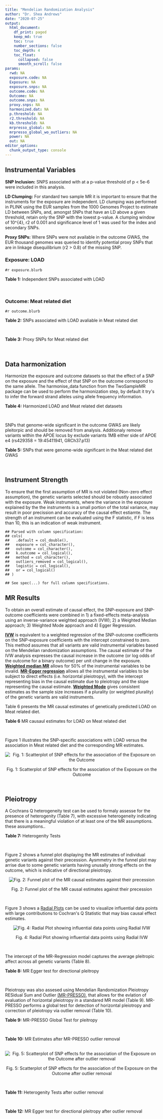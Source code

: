 ```yaml
---
title: "Mendelian Randomization Analysis"
author: "Dr. Shea Andrews"
date: "2020-07-25"
output:
  html_document:
    df_print: paged
    keep_md: true
    toc: true
    number_sections: false
    toc_depth: 4
    toc_float:
      collapsed: false
      smooth_scroll: false
params:
  rwd: NA
  exposure.code: NA
  Exposure: NA
  exposure.snps: NA
  outcome.code: NA
  Outcome: NA
  outcome.snps: NA
  proxy.snps: NA
  harmonized.dat: NA
  p.threshold: NA
  r2.threshold: NA
  kb.threshold: NA
  mrpresso_global: NA
  mrpresso_global_wo_outliers: NA
  power: NA
  out: NA
editor_options:
  chunk_output_type: console
---
```







## Instrumental Variables
**SNP Inclusion:** SNPS associated with at a p-value threshold of p < 5e-6 were included in this analysis.
<br>

**LD Clumping:** For standard two sample MR it is important to ensure that the instruments for the exposure are independent. LD clumping was performed in PLINK using the EUR samples from the 1000 Genomes Project to estimate LD between SNPs, and, amongst SNPs that have an LD above a given threshold, retain only the SNP with the lowest p-value. A clumping window of 10^{4}, r2 of 0.001 and significance level of 1 was used for the index and secondary SNPs.
<br>

**Proxy SNPs:** Where SNPs were not available in the outcome GWAS, the EUR thousand genomes was queried to identify potential proxy SNPs that are in linkage disequilibrium (r2 > 0.8) of the missing SNP.
<br>

### Exposure: LOAD
`#r exposure.blurb`
<br>

**Table 1:** Independent SNPs associated with LOAD
<div data-pagedtable="false">
  <script data-pagedtable-source type="application/json">
{"columns":[{"label":["SNP"],"name":[1],"type":["chr"],"align":["left"]},{"label":["CHROM"],"name":[2],"type":["dbl"],"align":["right"]},{"label":["POS"],"name":[3],"type":["dbl"],"align":["right"]},{"label":["REF"],"name":[4],"type":["chr"],"align":["left"]},{"label":["ALT"],"name":[5],"type":["chr"],"align":["left"]},{"label":["AF"],"name":[6],"type":["dbl"],"align":["right"]},{"label":["BETA"],"name":[7],"type":["dbl"],"align":["right"]},{"label":["SE"],"name":[8],"type":["dbl"],"align":["right"]},{"label":["Z"],"name":[9],"type":["dbl"],"align":["right"]},{"label":["P"],"name":[10],"type":["dbl"],"align":["right"]},{"label":["N"],"name":[11],"type":["dbl"],"align":["right"]},{"label":["TRAIT"],"name":[12],"type":["chr"],"align":["left"]}],"data":[{"1":"rs679515","2":"1","3":"207750568","4":"T","5":"C","6":"0.8126","7":"-0.1508","8":"0.0183","9":"-8.240440","10":"1.555000e-16","11":"63926","12":"LOAD"},{"1":"rs7584040","2":"2","3":"127863224","4":"C","5":"T","6":"0.2261","7":"0.0862","8":"0.0172","9":"5.011628","10":"5.341000e-07","11":"63926","12":"LOAD"},{"1":"rs6733839","2":"2","3":"127892810","4":"C","5":"T","6":"0.4067","7":"0.1693","8":"0.0154","9":"10.993506","10":"4.022000e-28","11":"63926","12":"LOAD"},{"1":"rs35695568","2":"2","3":"186794162","4":"G","5":"T","6":"0.0922","7":"0.1152","8":"0.0247","9":"4.663968","10":"3.200000e-06","11":"63926","12":"LOAD"},{"1":"rs10933431","2":"2","3":"233981912","4":"G","5":"C","6":"0.7774","7":"0.1001","8":"0.0194","9":"5.159794","10":"2.552000e-07","11":"63926","12":"LOAD"},{"1":"rs6805148","2":"3","3":"45101639","4":"A","5":"C","6":"0.0864","7":"-0.1293","8":"0.0257","9":"-5.031130","10":"4.774000e-07","11":"63926","12":"LOAD"},{"1":"rs28660482","2":"4","3":"66245059","4":"T","5":"A","6":"0.0243","7":"0.2220","8":"0.0475","9":"4.673684","10":"2.900000e-06","11":"63926","12":"LOAD"},{"1":"rs6822989","2":"4","3":"104176240","4":"C","5":"T","6":"0.0082","7":"0.4361","8":"0.0940","9":"4.639362","10":"3.487000e-06","11":"63926","12":"LOAD"},{"1":"rs35868327","2":"5","3":"52665230","4":"T","5":"A","6":"0.0132","7":"-0.3753","8":"0.0760","9":"-4.938158","10":"7.796000e-07","11":"63926","12":"LOAD"},{"1":"rs11168036","2":"5","3":"139707439","4":"T","5":"G","6":"0.5033","7":"-0.0754","8":"0.0143","9":"-5.272730","10":"1.432000e-07","11":"63926","12":"LOAD"},{"1":"rs34665982","2":"6","3":"32560306","4":"T","5":"C","6":"0.5213","7":"-0.0967","8":"0.0166","9":"-5.825300","10":"5.798000e-09","11":"63926","12":"LOAD"},{"1":"rs114812713","2":"6","3":"41034000","4":"G","5":"C","6":"0.0301","7":"0.2980","8":"0.0431","9":"6.914153","10":"4.467000e-12","11":"63926","12":"LOAD"},{"1":"rs1385742","2":"6","3":"47595155","4":"A","5":"T","6":"0.6344","7":"-0.0876","8":"0.0157","9":"-5.579620","10":"2.232000e-08","11":"63926","12":"LOAD"},{"1":"rs143429938","2":"7","3":"33721795","4":"C","5":"T","6":"0.0211","7":"0.3535","8":"0.0769","9":"4.596879","10":"4.253000e-06","11":"63926","12":"LOAD"},{"1":"rs9649710","2":"7","3":"50322832","4":"A","5":"G","6":"0.6331","7":"0.0676","8":"0.0148","9":"4.567570","10":"4.794000e-06","11":"63926","12":"LOAD"},{"1":"rs117240937","2":"7","3":"127426090","4":"G","5":"A","6":"0.0173","7":"-0.3122","8":"0.0672","9":"-4.645833","10":"3.350000e-06","11":"63926","12":"LOAD"},{"1":"rs11767557","2":"7","3":"143109139","4":"T","5":"C","6":"0.1968","7":"-0.1028","8":"0.0182","9":"-5.648350","10":"1.561000e-08","11":"63926","12":"LOAD"},{"1":"rs73223431","2":"8","3":"27219987","4":"C","5":"T","6":"0.3669","7":"0.0936","8":"0.0153","9":"6.117647","10":"8.342000e-10","11":"63926","12":"LOAD"},{"1":"rs867230","2":"8","3":"27468503","4":"C","5":"A","6":"0.6029","7":"0.1333","8":"0.0158","9":"8.436709","10":"3.492000e-17","11":"63926","12":"LOAD"},{"1":"rs13252043","2":"8","3":"71551628","4":"C","5":"T","6":"0.0984","7":"0.1140","8":"0.0237","9":"4.810127","10":"1.570000e-06","11":"63926","12":"LOAD"},{"1":"rs6559689","2":"9","3":"85450616","4":"C","5":"T","6":"0.0504","7":"0.1585","8":"0.0335","9":"4.731343","10":"2.169000e-06","11":"63926","12":"LOAD"},{"1":"rs12416487","2":"10","3":"11721057","4":"A","5":"T","6":"0.6519","7":"0.0850","8":"0.0154","9":"5.519480","10":"3.417000e-08","11":"63926","12":"LOAD"},{"1":"rs3740688","2":"11","3":"47380340","4":"G","5":"T","6":"0.5524","7":"0.0935","8":"0.0144","9":"6.493056","10":"9.702000e-11","11":"63926","12":"LOAD"},{"1":"rs1582763","2":"11","3":"60021948","4":"G","5":"A","6":"0.3729","7":"-0.1232","8":"0.0149","9":"-8.268456","10":"1.186000e-16","11":"63926","12":"LOAD"},{"1":"rs3851179","2":"11","3":"85868640","4":"T","5":"C","6":"0.6410","7":"0.1198","8":"0.0148","9":"8.094590","10":"5.809000e-16","11":"63926","12":"LOAD"},{"1":"rs11218343","2":"11","3":"121435587","4":"T","5":"C","6":"0.0401","7":"-0.2053","8":"0.0369","9":"-5.563690","10":"2.633000e-08","11":"63926","12":"LOAD"},{"1":"rs9787911","2":"11","3":"131769402","4":"T","5":"C","6":"0.4249","7":"0.0662","8":"0.0144","9":"4.597220","10":"4.386000e-06","11":"63926","12":"LOAD"},{"1":"rs117394726","2":"12","3":"127222883","4":"A","5":"C","6":"0.0400","7":"0.2193","8":"0.0465","9":"4.716130","10":"2.459000e-06","11":"63926","12":"LOAD"},{"1":"rs17125924","2":"14","3":"53391680","4":"A","5":"G","6":"0.0926","7":"0.1222","8":"0.0246","9":"4.967480","10":"6.621000e-07","11":"63926","12":"LOAD"},{"1":"rs12590654","2":"14","3":"92938855","4":"G","5":"A","6":"0.3353","7":"-0.0906","8":"0.0157","9":"-5.770701","10":"8.729000e-09","11":"63926","12":"LOAD"},{"1":"rs383902","2":"15","3":"59034174","4":"C","5":"T","6":"0.3274","7":"-0.0698","8":"0.0151","9":"-4.622517","10":"3.812000e-06","11":"63926","12":"LOAD"},{"1":"rs28588186","2":"16","3":"19910313","4":"C","5":"G","6":"0.1981","7":"-0.0880","8":"0.0181","9":"-4.861880","10":"1.115000e-06","11":"63926","12":"LOAD"},{"1":"rs62039712","2":"16","3":"79355857","4":"G","5":"A","6":"0.1158","7":"0.1528","8":"0.0288","9":"5.305556","10":"1.171000e-07","11":"63926","12":"LOAD"},{"1":"rs34971488","2":"16","3":"81779775","4":"G","5":"A","6":"0.2205","7":"0.0940","8":"0.0198","9":"4.747475","10":"2.067000e-06","11":"63926","12":"LOAD"},{"1":"rs2632516","2":"17","3":"56409089","4":"G","5":"C","6":"0.4402","7":"-0.0748","8":"0.0147","9":"-5.088435","10":"3.671000e-07","11":"63926","12":"LOAD"},{"1":"rs12151021","2":"19","3":"1050874","4":"A","5":"G","6":"0.6753","7":"-0.1071","8":"0.0169","9":"-6.337280","10":"2.562000e-10","11":"63926","12":"LOAD"},{"1":"rs8111708","2":"19","3":"18558876","4":"A","5":"G","6":"0.3427","7":"0.0696","8":"0.0151","9":"4.609270","10":"3.946000e-06","11":"63926","12":"LOAD"},{"1":"rs111358663","2":"19","3":"45196958","4":"T","5":"A","6":"0.0111","7":"-0.5369","8":"0.0795","9":"-6.753459","10":"1.436000e-11","11":"63926","12":"LOAD"},{"1":"rs4803765","2":"19","3":"45358448","4":"C","5":"T","6":"0.0243","7":"0.7165","8":"0.0610","9":"11.745902","10":"7.131000e-32","11":"63926","12":"LOAD"},{"1":"rs12972156","2":"19","3":"45387459","4":"C","5":"G","6":"0.2027","7":"0.9653","8":"0.0189","9":"51.074100","10":"2.225074e-308","11":"63926","12":"LOAD"},{"1":"rs117310449","2":"19","3":"45393516","4":"C","5":"T","6":"0.0130","7":"0.9879","8":"0.0691","9":"14.296671","10":"2.275000e-46","11":"63926","12":"LOAD"},{"1":"rs73033507","2":"19","3":"45431403","4":"C","5":"T","6":"0.0239","7":"-0.3620","8":"0.0657","9":"-5.509893","10":"3.646000e-08","11":"63926","12":"LOAD"},{"1":"rs114533385","2":"19","3":"45436753","4":"C","5":"T","6":"0.0210","7":"0.8281","8":"0.0661","9":"12.527988","10":"5.434000e-36","11":"63926","12":"LOAD"},{"1":"rs118004808","2":"19","3":"45439498","4":"C","5":"T","6":"0.0177","7":"-0.5523","8":"0.1015","9":"-5.441379","10":"5.274000e-08","11":"63926","12":"LOAD"},{"1":"rs139995984","2":"19","3":"45574482","4":"G","5":"C","6":"0.0155","7":"-0.5343","8":"0.0879","9":"-6.078498","10":"1.192000e-09","11":"63926","12":"LOAD"},{"1":"rs80182863","2":"19","3":"45653226","4":"C","5":"T","6":"0.0234","7":"0.2977","8":"0.0623","9":"4.778491","10":"1.750000e-06","11":"63926","12":"LOAD"},{"1":"rs6014724","2":"20","3":"54998544","4":"A","5":"G","6":"0.0920","7":"-0.1319","8":"0.0259","9":"-5.092660","10":"3.652000e-07","11":"63926","12":"LOAD"},{"1":"rs2830489","2":"21","3":"28148191","4":"C","5":"T","6":"0.2882","7":"-0.0837","8":"0.0162","9":"-5.166667","10":"2.422000e-07","11":"63926","12":"LOAD"},{"1":"rs138727474","2":"22","3":"21926584","4":"C","5":"T","6":"0.0269","7":"-0.2515","8":"0.0545","9":"-4.614679","10":"3.904000e-06","11":"63926","12":"LOAD"}],"options":{"columns":{"min":{},"max":[10]},"rows":{"min":[10],"max":[10]},"pages":{}}}
  </script>
</div>
<br>

### Outcome: Meat related diet
`#r outcome.blurb`
<br>

**Table 2:** SNPs associated with LOAD avaliable in Meat related diet
<div data-pagedtable="false">
  <script data-pagedtable-source type="application/json">
{"columns":[{"label":["SNP"],"name":[1],"type":["chr"],"align":["left"]},{"label":["CHROM"],"name":[2],"type":["dbl"],"align":["right"]},{"label":["POS"],"name":[3],"type":["dbl"],"align":["right"]},{"label":["REF"],"name":[4],"type":["chr"],"align":["left"]},{"label":["ALT"],"name":[5],"type":["chr"],"align":["left"]},{"label":["AF"],"name":[6],"type":["dbl"],"align":["right"]},{"label":["BETA"],"name":[7],"type":["dbl"],"align":["right"]},{"label":["SE"],"name":[8],"type":["dbl"],"align":["right"]},{"label":["Z"],"name":[9],"type":["dbl"],"align":["right"]},{"label":["P"],"name":[10],"type":["dbl"],"align":["right"]},{"label":["N"],"name":[11],"type":["dbl"],"align":["right"]},{"label":["TRAIT"],"name":[12],"type":["chr"],"align":["left"]}],"data":[{"1":"rs679515","2":"1","3":"207750568","4":"T","5":"C","6":"0.823599","7":"-0.004004690","8":"0.00318674","9":"-1.2566700","10":"2.1e-01","11":"335576","12":"fish_plant_diet"},{"1":"rs7584040","2":"2","3":"127863224","4":"C","5":"T","6":"0.231427","7":"0.001930020","8":"0.00289259","9":"0.6672290","10":"5.0e-01","11":"335576","12":"fish_plant_diet"},{"1":"rs35695568","2":"2","3":"186794162","4":"G","5":"T","6":"0.094851","7":"0.006097980","8":"0.00414315","9":"1.4718200","10":"1.4e-01","11":"335576","12":"fish_plant_diet"},{"1":"rs10933431","2":"2","3":"233981912","4":"G","5":"C","6":"0.781558","7":"0.002385020","8":"0.00293929","9":"0.8114270","10":"4.2e-01","11":"335576","12":"fish_plant_diet"},{"1":"rs6805148","2":"3","3":"45101639","4":"A","5":"C","6":"0.091516","7":"0.001607130","8":"0.00422497","9":"0.3803880","10":"7.0e-01","11":"335576","12":"fish_plant_diet"},{"1":"rs28660482","2":"4","3":"66245059","4":"T","5":"A","6":"0.023394","7":"-0.004983860","8":"0.00803902","9":"-0.6199590","10":"5.4e-01","11":"335576","12":"fish_plant_diet"},{"1":"rs6822989","2":"4","3":"104176240","4":"C","5":"T","6":"0.004808","7":"0.012277400","8":"0.01754050","9":"0.6999460","10":"4.8e-01","11":"335576","12":"fish_plant_diet"},{"1":"rs35868327","2":"5","3":"52665230","4":"T","5":"G","6":"0.002254","7":"-0.057997400","8":"0.02586250","9":"-2.2425300","10":"2.5e-02","11":"335576","12":"fish_plant_diet"},{"1":"rs11168036","2":"5","3":"139707439","4":"T","5":"G","6":"0.520491","7":"-0.005483870","8":"0.00245647","9":"-2.2324200","10":"2.6e-02","11":"335576","12":"fish_plant_diet"},{"1":"rs34665982","2":"6","3":"32560306","4":"T","5":"C","6":"0.561715","7":"0.000311533","8":"0.00245466","9":"0.1269150","10":"9.0e-01","11":"335576","12":"fish_plant_diet"},{"1":"rs114812713","2":"6","3":"41034000","4":"G","5":"C","6":"0.024785","7":"0.031483600","8":"0.00784441","9":"4.0135100","10":"6.0e-05","11":"335576","12":"fish_plant_diet"},{"1":"rs1385742","2":"6","3":"47595155","4":"A","5":"T","6":"0.650201","7":"0.003706910","8":"0.00259678","9":"1.4275000","10":"1.5e-01","11":"335576","12":"fish_plant_diet"},{"1":"rs143429938","2":"7","3":"33721795","4":"C","5":"T","6":"0.013733","7":"0.007557890","8":"0.01048730","9":"0.7206710","10":"4.7e-01","11":"335576","12":"fish_plant_diet"},{"1":"rs9649710","2":"7","3":"50322832","4":"A","5":"G","6":"0.604080","7":"0.000336166","8":"0.00248244","9":"0.1354180","10":"8.9e-01","11":"335576","12":"fish_plant_diet"},{"1":"rs117240937","2":"7","3":"127426090","4":"G","5":"A","6":"0.007748","7":"0.017597600","8":"0.01388330","9":"1.2675400","10":"2.0e-01","11":"335576","12":"fish_plant_diet"},{"1":"rs11767557","2":"7","3":"143109139","4":"T","5":"C","6":"0.213996","7":"-0.001960680","8":"0.00295899","9":"-0.6626180","10":"5.1e-01","11":"335576","12":"fish_plant_diet"},{"1":"rs73223431","2":"8","3":"27219987","4":"C","5":"T","6":"0.365841","7":"-0.001679760","8":"0.00253226","9":"-0.6633440","10":"5.1e-01","11":"335576","12":"fish_plant_diet"},{"1":"rs867230","2":"8","3":"27468503","4":"C","5":"A","6":"0.588267","7":"-0.004525500","8":"0.00251535","9":"-1.7991500","10":"7.2e-02","11":"335576","12":"fish_plant_diet"},{"1":"rs13252043","2":"8","3":"71551628","4":"C","5":"T","6":"0.094420","7":"-0.008272450","8":"0.00414996","9":"-1.9933800","10":"4.6e-02","11":"335576","12":"fish_plant_diet"},{"1":"rs6559689","2":"9","3":"85450616","4":"C","5":"T","6":"0.045110","7":"0.004968050","8":"0.00584178","9":"0.8504340","10":"4.0e-01","11":"335576","12":"fish_plant_diet"},{"1":"rs12416487","2":"10","3":"11721057","4":"A","5":"T","6":"0.656930","7":"-0.007302070","8":"0.00256369","9":"-2.8482700","10":"4.4e-03","11":"335576","12":"fish_plant_diet"},{"1":"rs3740688","2":"11","3":"47380340","4":"G","5":"T","6":"0.545598","7":"0.005791370","8":"0.00244488","9":"2.3687700","10":"1.8e-02","11":"335576","12":"fish_plant_diet"},{"1":"rs1582763","2":"11","3":"60021948","4":"G","5":"A","6":"0.379894","7":"-0.000582561","8":"0.00250788","9":"-0.2322920","10":"8.2e-01","11":"335576","12":"fish_plant_diet"},{"1":"rs3851179","2":"11","3":"85868640","4":"T","5":"C","6":"0.627981","7":"-0.002333060","8":"0.00250919","9":"-0.9298060","10":"3.5e-01","11":"335576","12":"fish_plant_diet"},{"1":"rs11218343","2":"11","3":"121435587","4":"T","5":"C","6":"0.037072","7":"0.012436500","8":"0.00642955","9":"1.9342700","10":"5.3e-02","11":"335576","12":"fish_plant_diet"},{"1":"rs9787911","2":"11","3":"131769402","4":"T","5":"C","6":"0.426769","7":"-0.002015400","8":"0.00247179","9":"-0.8153610","10":"4.1e-01","11":"335576","12":"fish_plant_diet"},{"1":"rs117394726","2":"12","3":"127222883","4":"A","5":"C","6":"0.029605","7":"-0.005225880","8":"0.00727762","9":"-0.7180750","10":"4.7e-01","11":"335576","12":"fish_plant_diet"},{"1":"rs17125924","2":"14","3":"53391680","4":"A","5":"G","6":"0.090757","7":"0.000237284","8":"0.00423148","9":"0.0560759","10":"9.6e-01","11":"335576","12":"fish_plant_diet"},{"1":"rs12590654","2":"14","3":"92938855","4":"G","5":"A","6":"0.338439","7":"-0.004423070","8":"0.00260001","9":"-1.7011700","10":"8.9e-02","11":"335576","12":"fish_plant_diet"},{"1":"rs383902","2":"15","3":"59034174","4":"C","5":"T","6":"0.333080","7":"-0.000639041","8":"0.00259086","9":"-0.2466520","10":"8.1e-01","11":"335576","12":"fish_plant_diet"},{"1":"rs28588186","2":"16","3":"19910313","4":"C","5":"G","6":"0.199067","7":"-0.007879550","8":"0.00306155","9":"-2.5737100","10":"1.0e-02","11":"335576","12":"fish_plant_diet"},{"1":"rs2632516","2":"17","3":"56409089","4":"G","5":"C","6":"0.441708","7":"0.004486400","8":"0.00247080","9":"1.8157700","10":"6.9e-02","11":"335576","12":"fish_plant_diet"},{"1":"rs12151021","2":"19","3":"1050874","4":"A","5":"G","6":"0.676046","7":"-0.001436630","8":"0.00261852","9":"-0.5486420","10":"5.8e-01","11":"335576","12":"fish_plant_diet"},{"1":"rs8111708","2":"19","3":"18558876","4":"A","5":"G","6":"0.348372","7":"-0.004165580","8":"0.00255852","9":"-1.6281200","10":"1.0e-01","11":"335576","12":"fish_plant_diet"},{"1":"rs111358663","2":"19","3":"45196958","4":"T","5":"A","6":"0.014778","7":"0.002191620","8":"0.01008030","9":"0.2174160","10":"8.3e-01","11":"335576","12":"fish_plant_diet"},{"1":"rs4803765","2":"19","3":"45358448","4":"C","5":"T","6":"0.006627","7":"0.001020340","8":"0.01506440","9":"0.0677319","10":"9.5e-01","11":"335576","12":"fish_plant_diet"},{"1":"rs12972156","2":"19","3":"45387459","4":"C","5":"G","6":"0.146627","7":"-0.017579300","8":"0.00345924","9":"-5.0818400","10":"3.7e-07","11":"335576","12":"fish_plant_diet"},{"1":"rs117310449","2":"19","3":"45393516","4":"C","5":"T","6":"0.011691","7":"-0.010492900","8":"0.01130360","9":"-0.9282790","10":"3.5e-01","11":"335576","12":"fish_plant_diet"},{"1":"rs114533385","2":"19","3":"45436753","4":"C","5":"T","6":"0.009880","7":"-0.015064400","8":"0.01230300","9":"-1.2244500","10":"2.2e-01","11":"335576","12":"fish_plant_diet"},{"1":"rs118004808","2":"19","3":"45439498","4":"C","5":"T","6":"0.010731","7":"0.004593920","8":"0.01198260","9":"0.3833830","10":"7.0e-01","11":"335576","12":"fish_plant_diet"},{"1":"rs139995984","2":"19","3":"45574482","4":"G","5":"C","6":"0.007776","7":"-0.024751900","8":"0.01399840","9":"-1.7681900","10":"7.7e-02","11":"335576","12":"fish_plant_diet"},{"1":"rs80182863","2":"19","3":"45653226","4":"C","5":"T","6":"0.013144","7":"-0.003927090","8":"0.01071070","9":"-0.3666510","10":"7.1e-01","11":"335576","12":"fish_plant_diet"},{"1":"rs6014724","2":"20","3":"54998544","4":"A","5":"G","6":"0.087138","7":"0.000628939","8":"0.00432028","9":"0.1455780","10":"8.8e-01","11":"335576","12":"fish_plant_diet"},{"1":"rs2830489","2":"21","3":"28148191","4":"C","5":"T","6":"0.275270","7":"0.005225650","8":"0.00271993","9":"1.9212400","10":"5.5e-02","11":"335576","12":"fish_plant_diet"},{"1":"rs138727474","2":"22","3":"21926584","4":"C","5":"T","6":"0.029494","7":"-0.002154350","8":"0.00730709","9":"-0.2948300","10":"7.7e-01","11":"335576","12":"fish_plant_diet"},{"1":"rs6733839","2":"NA","3":"NA","4":"NA","5":"NA","6":"NA","7":"NA","8":"NA","9":"NA","10":"NA","11":"NA","12":"NA"},{"1":"rs62039712","2":"NA","3":"NA","4":"NA","5":"NA","6":"NA","7":"NA","8":"NA","9":"NA","10":"NA","11":"NA","12":"NA"},{"1":"rs34971488","2":"NA","3":"NA","4":"NA","5":"NA","6":"NA","7":"NA","8":"NA","9":"NA","10":"NA","11":"NA","12":"NA"},{"1":"rs73033507","2":"NA","3":"NA","4":"NA","5":"NA","6":"NA","7":"NA","8":"NA","9":"NA","10":"NA","11":"NA","12":"NA"}],"options":{"columns":{"min":{},"max":[10]},"rows":{"min":[10],"max":[10]},"pages":{}}}
  </script>
</div>
<br>

**Table 3:** Proxy SNPs for Meat related diet
<div data-pagedtable="false">
  <script data-pagedtable-source type="application/json">
{"columns":[{"label":["target_snp"],"name":[1],"type":["chr"],"align":["left"]},{"label":["proxy_snp"],"name":[2],"type":["chr"],"align":["left"]},{"label":["ld.r2"],"name":[3],"type":["dbl"],"align":["right"]},{"label":["Dprime"],"name":[4],"type":["dbl"],"align":["right"]},{"label":["PHASE"],"name":[5],"type":["chr"],"align":["left"]},{"label":["X12"],"name":[6],"type":["lgl"],"align":["right"]},{"label":["CHROM"],"name":[7],"type":["dbl"],"align":["right"]},{"label":["POS"],"name":[8],"type":["dbl"],"align":["right"]},{"label":["REF.proxy"],"name":[9],"type":["chr"],"align":["left"]},{"label":["ALT.proxy"],"name":[10],"type":["chr"],"align":["left"]},{"label":["AF"],"name":[11],"type":["dbl"],"align":["right"]},{"label":["BETA"],"name":[12],"type":["dbl"],"align":["right"]},{"label":["SE"],"name":[13],"type":["dbl"],"align":["right"]},{"label":["Z"],"name":[14],"type":["dbl"],"align":["right"]},{"label":["P"],"name":[15],"type":["dbl"],"align":["right"]},{"label":["N"],"name":[16],"type":["dbl"],"align":["right"]},{"label":["TRAIT"],"name":[17],"type":["chr"],"align":["left"]},{"label":["ref"],"name":[18],"type":["lgl"],"align":["right"]},{"label":["ref.proxy"],"name":[19],"type":["chr"],"align":["left"]},{"label":["alt"],"name":[20],"type":["chr"],"align":["left"]},{"label":["alt.proxy"],"name":[21],"type":["chr"],"align":["left"]},{"label":["ALT"],"name":[22],"type":["lgl"],"align":["right"]},{"label":["REF"],"name":[23],"type":["chr"],"align":["left"]},{"label":["proxy.outcome"],"name":[24],"type":["lgl"],"align":["right"]}],"data":[{"1":"rs6733839","2":"rs4663105","3":"0.896576","4":"0.995501","5":"TC/CA","6":"NA","7":"2","8":"127891427","9":"A","10":"C","11":"0.415808","12":"0.00180431","13":"0.00250195","14":"0.721161","15":"0.47","16":"335576","17":"fish_plant_diet","18":"TRUE","19":"C","20":"C","21":"A","22":"TRUE","23":"C","24":"TRUE"},{"1":"rs62039712","2":"NA","3":"NA","4":"NA","5":"NA","6":"NA","7":"NA","8":"NA","9":"NA","10":"NA","11":"NA","12":"NA","13":"NA","14":"NA","15":"NA","16":"NA","17":"NA","18":"NA","19":"NA","20":"NA","21":"NA","22":"NA","23":"NA","24":"NA"},{"1":"rs34971488","2":"NA","3":"NA","4":"NA","5":"NA","6":"NA","7":"NA","8":"NA","9":"NA","10":"NA","11":"NA","12":"NA","13":"NA","14":"NA","15":"NA","16":"NA","17":"NA","18":"NA","19":"NA","20":"NA","21":"NA","22":"NA","23":"NA","24":"NA"},{"1":"rs73033507","2":"NA","3":"NA","4":"NA","5":"NA","6":"NA","7":"NA","8":"NA","9":"NA","10":"NA","11":"NA","12":"NA","13":"NA","14":"NA","15":"NA","16":"NA","17":"NA","18":"NA","19":"NA","20":"NA","21":"NA","22":"NA","23":"NA","24":"NA"}],"options":{"columns":{"min":{},"max":[10]},"rows":{"min":[10],"max":[10]},"pages":{}}}
  </script>
</div>
<br>

## Data harmonization
Harmonize the exposure and outcome datasets so that the effect of a SNP on the exposure and the effect of that SNP on the outcome correspond to the same allele. The harmonise_data function from the TwoSampleMR package can be used to perform the harmonization step, by default it try's to infer the forward strand alleles using allele frequency information.
<br>

**Table 4:** Harmonized LOAD and Meat related diet datasets
<div data-pagedtable="false">
  <script data-pagedtable-source type="application/json">
{"columns":[{"label":["SNP"],"name":[1],"type":["chr"],"align":["left"]},{"label":["effect_allele.exposure"],"name":[2],"type":["chr"],"align":["left"]},{"label":["other_allele.exposure"],"name":[3],"type":["chr"],"align":["left"]},{"label":["effect_allele.outcome"],"name":[4],"type":["chr"],"align":["left"]},{"label":["other_allele.outcome"],"name":[5],"type":["chr"],"align":["left"]},{"label":["beta.exposure"],"name":[6],"type":["dbl"],"align":["right"]},{"label":["beta.outcome"],"name":[7],"type":["dbl"],"align":["right"]},{"label":["eaf.exposure"],"name":[8],"type":["dbl"],"align":["right"]},{"label":["eaf.outcome"],"name":[9],"type":["dbl"],"align":["right"]},{"label":["remove"],"name":[10],"type":["lgl"],"align":["right"]},{"label":["palindromic"],"name":[11],"type":["lgl"],"align":["right"]},{"label":["ambiguous"],"name":[12],"type":["lgl"],"align":["right"]},{"label":["id.outcome"],"name":[13],"type":["chr"],"align":["left"]},{"label":["chr.outcome"],"name":[14],"type":["dbl"],"align":["right"]},{"label":["pos.outcome"],"name":[15],"type":["dbl"],"align":["right"]},{"label":["se.outcome"],"name":[16],"type":["dbl"],"align":["right"]},{"label":["z.outcome"],"name":[17],"type":["dbl"],"align":["right"]},{"label":["pval.outcome"],"name":[18],"type":["dbl"],"align":["right"]},{"label":["samplesize.outcome"],"name":[19],"type":["dbl"],"align":["right"]},{"label":["outcome"],"name":[20],"type":["chr"],"align":["left"]},{"label":["mr_keep.outcome"],"name":[21],"type":["lgl"],"align":["right"]},{"label":["pval_origin.outcome"],"name":[22],"type":["chr"],"align":["left"]},{"label":["chr.exposure"],"name":[23],"type":["dbl"],"align":["right"]},{"label":["pos.exposure"],"name":[24],"type":["dbl"],"align":["right"]},{"label":["se.exposure"],"name":[25],"type":["dbl"],"align":["right"]},{"label":["z.exposure"],"name":[26],"type":["dbl"],"align":["right"]},{"label":["pval.exposure"],"name":[27],"type":["dbl"],"align":["right"]},{"label":["samplesize.exposure"],"name":[28],"type":["dbl"],"align":["right"]},{"label":["exposure"],"name":[29],"type":["chr"],"align":["left"]},{"label":["mr_keep.exposure"],"name":[30],"type":["lgl"],"align":["right"]},{"label":["pval_origin.exposure"],"name":[31],"type":["chr"],"align":["left"]},{"label":["id.exposure"],"name":[32],"type":["chr"],"align":["left"]},{"label":["action"],"name":[33],"type":["dbl"],"align":["right"]},{"label":["mr_keep"],"name":[34],"type":["lgl"],"align":["right"]},{"label":["pt"],"name":[35],"type":["dbl"],"align":["right"]},{"label":["pleitropy_keep"],"name":[36],"type":["lgl"],"align":["right"]},{"label":["mrpresso_RSSobs"],"name":[37],"type":["dbl"],"align":["right"]},{"label":["mrpresso_pval"],"name":[38],"type":["chr"],"align":["left"]},{"label":["mrpresso_keep"],"name":[39],"type":["lgl"],"align":["right"]}],"data":[{"1":"rs10933431","2":"C","3":"G","4":"C","5":"G","6":"0.1001","7":"0.002385020","8":"0.7774","9":"0.781558","10":"FALSE","11":"TRUE","12":"FALSE","13":"3QPm5t","14":"2","15":"233981912","16":"0.00293929","17":"0.8114270","18":"4.2e-01","19":"335576","20":"Niarchou2020meat","21":"TRUE","22":"reported","23":"2","24":"233981912","25":"0.0194","26":"5.159794","27":"2.552e-07","28":"63926","29":"Kunkle2019load","30":"TRUE","31":"reported","32":"1hKBFM","33":"2","34":"TRUE","35":"5e-06","36":"TRUE","37":"4.456788e-06","38":"1","39":"TRUE"},{"1":"rs111358663","2":"A","3":"T","4":"A","5":"T","6":"-0.5369","7":"0.002191620","8":"0.0111","9":"0.014778","10":"FALSE","11":"TRUE","12":"FALSE","13":"3QPm5t","14":"19","15":"45196958","16":"0.01008030","17":"0.2174160","18":"8.3e-01","19":"335576","20":"Niarchou2020meat","21":"TRUE","22":"reported","23":"19","24":"45196958","25":"0.0795","26":"-6.753459","27":"1.436e-11","28":"63926","29":"Kunkle2019load","30":"TRUE","31":"reported","32":"1hKBFM","33":"2","34":"TRUE","35":"5e-06","36":"FALSE","37":"NA","38":"NA","39":"NA"},{"1":"rs11168036","2":"G","3":"T","4":"G","5":"T","6":"-0.0754","7":"-0.005483870","8":"0.5033","9":"0.520491","10":"FALSE","11":"FALSE","12":"FALSE","13":"3QPm5t","14":"5","15":"139707439","16":"0.00245647","17":"-2.2324200","18":"2.6e-02","19":"335576","20":"Niarchou2020meat","21":"TRUE","22":"reported","23":"5","24":"139707439","25":"0.0143","26":"-5.272730","27":"1.432e-07","28":"63926","29":"Kunkle2019load","30":"TRUE","31":"reported","32":"1hKBFM","33":"2","34":"TRUE","35":"5e-06","36":"TRUE","37":"2.860241e-05","38":"0.9468","39":"TRUE"},{"1":"rs11218343","2":"C","3":"T","4":"C","5":"T","6":"-0.2053","7":"0.012436500","8":"0.0401","9":"0.037072","10":"FALSE","11":"FALSE","12":"FALSE","13":"3QPm5t","14":"11","15":"121435587","16":"0.00642955","17":"1.9342700","18":"5.3e-02","19":"335576","20":"Niarchou2020meat","21":"TRUE","22":"reported","23":"11","24":"121435587","25":"0.0369","26":"-5.563690","27":"2.633e-08","28":"63926","29":"Kunkle2019load","30":"TRUE","31":"reported","32":"1hKBFM","33":"2","34":"TRUE","35":"5e-06","36":"TRUE","37":"1.798631e-04","38":"1","39":"TRUE"},{"1":"rs114533385","2":"T","3":"C","4":"T","5":"C","6":"0.8281","7":"-0.015064400","8":"0.0210","9":"0.009880","10":"FALSE","11":"FALSE","12":"FALSE","13":"3QPm5t","14":"19","15":"45436753","16":"0.01230300","17":"-1.2244500","18":"2.2e-01","19":"335576","20":"Niarchou2020meat","21":"TRUE","22":"reported","23":"19","24":"45436753","25":"0.0661","26":"12.527988","27":"5.434e-36","28":"63926","29":"Kunkle2019load","30":"TRUE","31":"reported","32":"1hKBFM","33":"2","34":"TRUE","35":"5e-06","36":"FALSE","37":"NA","38":"NA","39":"NA"},{"1":"rs114812713","2":"C","3":"G","4":"C","5":"G","6":"0.2980","7":"0.031483600","8":"0.0301","9":"0.024785","10":"FALSE","11":"TRUE","12":"FALSE","13":"3QPm5t","14":"6","15":"41034000","16":"0.00784441","17":"4.0135100","18":"6.0e-05","19":"335576","20":"Niarchou2020meat","21":"TRUE","22":"reported","23":"6","24":"41034000","25":"0.0431","26":"6.914153","27":"4.467e-12","28":"63926","29":"Kunkle2019load","30":"TRUE","31":"reported","32":"1hKBFM","33":"2","34":"TRUE","35":"5e-06","36":"TRUE","37":"9.929950e-04","38":"<0.0036","39":"FALSE"},{"1":"rs117240937","2":"A","3":"G","4":"A","5":"G","6":"-0.3122","7":"0.017597600","8":"0.0173","9":"0.007748","10":"FALSE","11":"FALSE","12":"FALSE","13":"3QPm5t","14":"7","15":"127426090","16":"0.01388330","17":"1.2675400","18":"2.0e-01","19":"335576","20":"Niarchou2020meat","21":"TRUE","22":"reported","23":"7","24":"127426090","25":"0.0672","26":"-4.645833","27":"3.350e-06","28":"63926","29":"Kunkle2019load","30":"TRUE","31":"reported","32":"1hKBFM","33":"2","34":"TRUE","35":"5e-06","36":"TRUE","37":"3.546058e-04","38":"1","39":"TRUE"},{"1":"rs117310449","2":"T","3":"C","4":"T","5":"C","6":"0.9879","7":"-0.010492900","8":"0.0130","9":"0.011691","10":"FALSE","11":"FALSE","12":"FALSE","13":"3QPm5t","14":"19","15":"45393516","16":"0.01130360","17":"-0.9282790","18":"3.5e-01","19":"335576","20":"Niarchou2020meat","21":"TRUE","22":"reported","23":"19","24":"45393516","25":"0.0691","26":"14.296671","27":"2.275e-46","28":"63926","29":"Kunkle2019load","30":"TRUE","31":"reported","32":"1hKBFM","33":"2","34":"TRUE","35":"5e-06","36":"FALSE","37":"NA","38":"NA","39":"NA"},{"1":"rs117394726","2":"C","3":"A","4":"C","5":"A","6":"0.2193","7":"-0.005225880","8":"0.0400","9":"0.029605","10":"FALSE","11":"FALSE","12":"FALSE","13":"3QPm5t","14":"12","15":"127222883","16":"0.00727762","17":"-0.7180750","18":"4.7e-01","19":"335576","20":"Niarchou2020meat","21":"TRUE","22":"reported","23":"12","24":"127222883","25":"0.0465","26":"4.716130","27":"2.459e-06","28":"63926","29":"Kunkle2019load","30":"TRUE","31":"reported","32":"1hKBFM","33":"2","34":"TRUE","35":"5e-06","36":"TRUE","37":"3.679833e-05","38":"1","39":"TRUE"},{"1":"rs11767557","2":"C","3":"T","4":"C","5":"T","6":"-0.1028","7":"-0.001960680","8":"0.1968","9":"0.213996","10":"FALSE","11":"FALSE","12":"FALSE","13":"3QPm5t","14":"7","15":"143109139","16":"0.00295899","17":"-0.6626180","18":"5.1e-01","19":"335576","20":"Niarchou2020meat","21":"TRUE","22":"reported","23":"7","24":"143109139","25":"0.0182","26":"-5.648350","27":"1.561e-08","28":"63926","29":"Kunkle2019load","30":"TRUE","31":"reported","32":"1hKBFM","33":"2","34":"TRUE","35":"5e-06","36":"TRUE","37":"2.783280e-06","38":"1","39":"TRUE"},{"1":"rs118004808","2":"T","3":"C","4":"T","5":"C","6":"-0.5523","7":"0.004593920","8":"0.0177","9":"0.010731","10":"FALSE","11":"FALSE","12":"FALSE","13":"3QPm5t","14":"19","15":"45439498","16":"0.01198260","17":"0.3833830","18":"7.0e-01","19":"335576","20":"Niarchou2020meat","21":"TRUE","22":"reported","23":"19","24":"45439498","25":"0.1015","26":"-5.441379","27":"5.274e-08","28":"63926","29":"Kunkle2019load","30":"TRUE","31":"reported","32":"1hKBFM","33":"2","34":"TRUE","35":"5e-06","36":"FALSE","37":"NA","38":"NA","39":"NA"},{"1":"rs12151021","2":"G","3":"A","4":"G","5":"A","6":"-0.1071","7":"-0.001436630","8":"0.6753","9":"0.676046","10":"FALSE","11":"FALSE","12":"FALSE","13":"3QPm5t","14":"19","15":"1050874","16":"0.00261852","17":"-0.5486420","18":"5.8e-01","19":"335576","20":"Niarchou2020meat","21":"TRUE","22":"reported","23":"19","24":"1050874","25":"0.0169","26":"-6.337280","27":"2.562e-10","28":"63926","29":"Kunkle2019load","30":"TRUE","31":"reported","32":"1hKBFM","33":"2","34":"TRUE","35":"5e-06","36":"TRUE","37":"1.270931e-06","38":"1","39":"TRUE"},{"1":"rs12416487","2":"T","3":"A","4":"T","5":"A","6":"0.0850","7":"-0.007302070","8":"0.6519","9":"0.656930","10":"FALSE","11":"TRUE","12":"FALSE","13":"3QPm5t","14":"10","15":"11721057","16":"0.00256369","17":"-2.8482700","18":"4.4e-03","19":"335576","20":"Niarchou2020meat","21":"TRUE","22":"reported","23":"10","24":"11721057","25":"0.0154","26":"5.519480","27":"3.417e-08","28":"63926","29":"Kunkle2019load","30":"TRUE","31":"reported","32":"1hKBFM","33":"2","34":"TRUE","35":"5e-06","36":"TRUE","37":"6.036168e-05","38":"0.0612","39":"TRUE"},{"1":"rs12590654","2":"A","3":"G","4":"A","5":"G","6":"-0.0906","7":"-0.004423070","8":"0.3353","9":"0.338439","10":"FALSE","11":"FALSE","12":"FALSE","13":"3QPm5t","14":"14","15":"92938855","16":"0.00260001","17":"-1.7011700","18":"8.9e-02","19":"335576","20":"Niarchou2020meat","21":"TRUE","22":"reported","23":"14","24":"92938855","25":"0.0157","26":"-5.770701","27":"8.729e-09","28":"63926","29":"Kunkle2019load","30":"TRUE","31":"reported","32":"1hKBFM","33":"2","34":"TRUE","35":"5e-06","36":"TRUE","37":"1.797706e-05","38":"1","39":"TRUE"},{"1":"rs12972156","2":"G","3":"C","4":"G","5":"C","6":"0.9653","7":"-0.017579300","8":"0.2027","9":"0.146627","10":"FALSE","11":"TRUE","12":"FALSE","13":"3QPm5t","14":"19","15":"45387459","16":"0.00345924","17":"-5.0818400","18":"3.7e-07","19":"335576","20":"Niarchou2020meat","21":"TRUE","22":"reported","23":"19","24":"45387459","25":"0.0189","26":"51.074100","27":"1.000e-200","28":"63926","29":"Kunkle2019load","30":"TRUE","31":"reported","32":"1hKBFM","33":"2","34":"TRUE","35":"5e-06","36":"FALSE","37":"NA","38":"NA","39":"NA"},{"1":"rs13252043","2":"T","3":"C","4":"T","5":"C","6":"0.1140","7":"-0.008272450","8":"0.0984","9":"0.094420","10":"FALSE","11":"FALSE","12":"FALSE","13":"3QPm5t","14":"8","15":"71551628","16":"0.00414996","17":"-1.9933800","18":"4.6e-02","19":"335576","20":"Niarchou2020meat","21":"TRUE","22":"reported","23":"8","24":"71551628","25":"0.0237","26":"4.810127","27":"1.570e-06","28":"63926","29":"Kunkle2019load","30":"TRUE","31":"reported","32":"1hKBFM","33":"2","34":"TRUE","35":"5e-06","36":"TRUE","37":"7.730952e-05","38":"1","39":"TRUE"},{"1":"rs1385742","2":"T","3":"A","4":"T","5":"A","6":"-0.0876","7":"0.003706910","8":"0.6344","9":"0.650201","10":"FALSE","11":"TRUE","12":"FALSE","13":"3QPm5t","14":"6","15":"47595155","16":"0.00259678","17":"1.4275000","18":"1.5e-01","19":"335576","20":"Niarchou2020meat","21":"TRUE","22":"reported","23":"6","24":"47595155","25":"0.0157","26":"-5.579620","27":"2.232e-08","28":"63926","29":"Kunkle2019load","30":"TRUE","31":"reported","32":"1hKBFM","33":"2","34":"TRUE","35":"5e-06","36":"TRUE","37":"1.678504e-05","38":"1","39":"TRUE"},{"1":"rs138727474","2":"T","3":"C","4":"T","5":"C","6":"-0.2515","7":"-0.002154350","8":"0.0269","9":"0.029494","10":"FALSE","11":"FALSE","12":"FALSE","13":"3QPm5t","14":"22","15":"21926584","16":"0.00730709","17":"-0.2948300","18":"7.7e-01","19":"335576","20":"Niarchou2020meat","21":"TRUE","22":"reported","23":"22","24":"21926584","25":"0.0545","26":"-4.614679","27":"3.904e-06","28":"63926","29":"Kunkle2019load","30":"TRUE","31":"reported","32":"1hKBFM","33":"2","34":"TRUE","35":"5e-06","36":"TRUE","37":"1.865952e-06","38":"1","39":"TRUE"},{"1":"rs139995984","2":"C","3":"G","4":"C","5":"G","6":"-0.5343","7":"-0.024751900","8":"0.0155","9":"0.007776","10":"FALSE","11":"TRUE","12":"FALSE","13":"3QPm5t","14":"19","15":"45574482","16":"0.01399840","17":"-1.7681900","18":"7.7e-02","19":"335576","20":"Niarchou2020meat","21":"TRUE","22":"reported","23":"19","24":"45574482","25":"0.0879","26":"-6.078498","27":"1.192e-09","28":"63926","29":"Kunkle2019load","30":"TRUE","31":"reported","32":"1hKBFM","33":"2","34":"TRUE","35":"5e-06","36":"FALSE","37":"NA","38":"NA","39":"NA"},{"1":"rs143429938","2":"T","3":"C","4":"T","5":"C","6":"0.3535","7":"0.007557890","8":"0.0211","9":"0.013733","10":"FALSE","11":"FALSE","12":"FALSE","13":"3QPm5t","14":"7","15":"33721795","16":"0.01048730","17":"0.7206710","18":"4.7e-01","19":"335576","20":"Niarchou2020meat","21":"TRUE","22":"reported","23":"7","24":"33721795","25":"0.0769","26":"4.596879","27":"4.253e-06","28":"63926","29":"Kunkle2019load","30":"TRUE","31":"reported","32":"1hKBFM","33":"2","34":"TRUE","35":"5e-06","36":"TRUE","37":"4.309048e-05","38":"1","39":"TRUE"},{"1":"rs1582763","2":"A","3":"G","4":"A","5":"G","6":"-0.1232","7":"-0.000582561","8":"0.3729","9":"0.379894","10":"FALSE","11":"FALSE","12":"FALSE","13":"3QPm5t","14":"11","15":"60021948","16":"0.00250788","17":"-0.2322920","18":"8.2e-01","19":"335576","20":"Niarchou2020meat","21":"TRUE","22":"reported","23":"11","24":"60021948","25":"0.0149","26":"-8.268456","27":"1.186e-16","28":"63926","29":"Kunkle2019load","30":"TRUE","31":"reported","32":"1hKBFM","33":"2","34":"TRUE","35":"5e-06","36":"TRUE","37":"3.569795e-08","38":"1","39":"TRUE"},{"1":"rs17125924","2":"G","3":"A","4":"G","5":"A","6":"0.1222","7":"0.000237284","8":"0.0926","9":"0.090757","10":"FALSE","11":"FALSE","12":"FALSE","13":"3QPm5t","14":"14","15":"53391680","16":"0.00423148","17":"0.0560759","18":"9.6e-01","19":"335576","20":"Niarchou2020meat","21":"TRUE","22":"reported","23":"14","24":"53391680","25":"0.0246","26":"4.967480","27":"6.621e-07","28":"63926","29":"Kunkle2019load","30":"TRUE","31":"reported","32":"1hKBFM","33":"2","34":"TRUE","35":"5e-06","36":"TRUE","37":"2.762139e-08","38":"1","39":"TRUE"},{"1":"rs2632516","2":"C","3":"G","4":"C","5":"G","6":"-0.0748","7":"0.004486400","8":"0.4402","9":"0.441708","10":"FALSE","11":"TRUE","12":"TRUE","13":"3QPm5t","14":"17","15":"56409089","16":"0.00247080","17":"1.8157700","18":"6.9e-02","19":"335576","20":"Niarchou2020meat","21":"TRUE","22":"reported","23":"17","24":"56409089","25":"0.0147","26":"-5.088435","27":"3.671e-07","28":"63926","29":"Kunkle2019load","30":"TRUE","31":"reported","32":"1hKBFM","33":"2","34":"FALSE","35":"5e-06","36":"TRUE","37":"NA","38":"NA","39":"NA"},{"1":"rs2830489","2":"T","3":"C","4":"T","5":"C","6":"-0.0837","7":"0.005225650","8":"0.2882","9":"0.275270","10":"FALSE","11":"FALSE","12":"FALSE","13":"3QPm5t","14":"21","15":"28148191","16":"0.00271993","17":"1.9212400","18":"5.5e-02","19":"335576","20":"Niarchou2020meat","21":"TRUE","22":"reported","23":"21","24":"28148191","25":"0.0162","26":"-5.166667","27":"2.422e-07","28":"63926","29":"Kunkle2019load","30":"TRUE","31":"reported","32":"1hKBFM","33":"2","34":"TRUE","35":"5e-06","36":"TRUE","37":"3.155559e-05","38":"1","39":"TRUE"},{"1":"rs28588186","2":"G","3":"C","4":"G","5":"C","6":"-0.0880","7":"-0.007879550","8":"0.1981","9":"0.199067","10":"FALSE","11":"TRUE","12":"FALSE","13":"3QPm5t","14":"16","15":"19910313","16":"0.00306155","17":"-2.5737100","18":"1.0e-02","19":"335576","20":"Niarchou2020meat","21":"TRUE","22":"reported","23":"16","24":"19910313","25":"0.0181","26":"-4.861880","27":"1.115e-06","28":"63926","29":"Kunkle2019load","30":"TRUE","31":"reported","32":"1hKBFM","33":"2","34":"TRUE","35":"5e-06","36":"TRUE","37":"5.978898e-05","38":"0.4284","39":"TRUE"},{"1":"rs28660482","2":"A","3":"T","4":"A","5":"T","6":"0.2220","7":"-0.004983860","8":"0.0243","9":"0.023394","10":"FALSE","11":"TRUE","12":"FALSE","13":"3QPm5t","14":"4","15":"66245059","16":"0.00803902","17":"-0.6199590","18":"5.4e-01","19":"335576","20":"Niarchou2020meat","21":"TRUE","22":"reported","23":"4","24":"66245059","25":"0.0475","26":"4.673684","27":"2.900e-06","28":"63926","29":"Kunkle2019load","30":"TRUE","31":"reported","32":"1hKBFM","33":"2","34":"TRUE","35":"5e-06","36":"TRUE","37":"3.374647e-05","38":"1","39":"TRUE"},{"1":"rs34665982","2":"C","3":"T","4":"C","5":"T","6":"-0.0967","7":"0.000311533","8":"0.5213","9":"0.561715","10":"FALSE","11":"FALSE","12":"FALSE","13":"3QPm5t","14":"6","15":"32560306","16":"0.00245466","17":"0.1269150","18":"9.0e-01","19":"335576","20":"Niarchou2020meat","21":"TRUE","22":"reported","23":"6","24":"32560306","25":"0.0166","26":"-5.825300","27":"5.798e-09","28":"63926","29":"Kunkle2019load","30":"TRUE","31":"reported","32":"1hKBFM","33":"2","34":"TRUE","35":"5e-06","36":"TRUE","37":"4.234166e-07","38":"1","39":"TRUE"},{"1":"rs35695568","2":"T","3":"G","4":"T","5":"G","6":"0.1152","7":"0.006097980","8":"0.0922","9":"0.094851","10":"FALSE","11":"FALSE","12":"FALSE","13":"3QPm5t","14":"2","15":"186794162","16":"0.00414315","17":"1.4718200","18":"1.4e-01","19":"335576","20":"Niarchou2020meat","21":"TRUE","22":"reported","23":"2","24":"186794162","25":"0.0247","26":"4.663968","27":"3.200e-06","28":"63926","29":"Kunkle2019load","30":"TRUE","31":"reported","32":"1hKBFM","33":"2","34":"TRUE","35":"5e-06","36":"TRUE","37":"3.387128e-05","38":"1","39":"TRUE"},{"1":"rs35868327","2":"A","3":"T","4":"G","5":"T","6":"-0.3753","7":"-0.057997400","8":"0.0132","9":"0.002254","10":"TRUE","11":"TRUE","12":"FALSE","13":"3QPm5t","14":"5","15":"52665230","16":"0.02586250","17":"-2.2425300","18":"2.5e-02","19":"335576","20":"Niarchou2020meat","21":"TRUE","22":"reported","23":"5","24":"52665230","25":"0.0760","26":"-4.938158","27":"7.796e-07","28":"63926","29":"Kunkle2019load","30":"TRUE","31":"reported","32":"1hKBFM","33":"2","34":"FALSE","35":"5e-06","36":"TRUE","37":"NA","38":"NA","39":"NA"},{"1":"rs3740688","2":"T","3":"G","4":"T","5":"G","6":"0.0935","7":"0.005791370","8":"0.5524","9":"0.545598","10":"FALSE","11":"FALSE","12":"FALSE","13":"3QPm5t","14":"11","15":"47380340","16":"0.00244488","17":"2.3687700","18":"1.8e-02","19":"335576","20":"Niarchou2020meat","21":"TRUE","22":"reported","23":"11","24":"47380340","25":"0.0144","26":"6.493056","27":"9.702e-11","28":"63926","29":"Kunkle2019load","30":"TRUE","31":"reported","32":"1hKBFM","33":"2","34":"TRUE","35":"5e-06","36":"TRUE","37":"3.212781e-05","38":"0.7632","39":"TRUE"},{"1":"rs383902","2":"T","3":"C","4":"T","5":"C","6":"-0.0698","7":"-0.000639041","8":"0.3274","9":"0.333080","10":"FALSE","11":"FALSE","12":"FALSE","13":"3QPm5t","14":"15","15":"59034174","16":"0.00259086","17":"-0.2466520","18":"8.1e-01","19":"335576","20":"Niarchou2020meat","21":"TRUE","22":"reported","23":"15","24":"59034174","25":"0.0151","26":"-4.622517","27":"3.812e-06","28":"63926","29":"Kunkle2019load","30":"TRUE","31":"reported","32":"1hKBFM","33":"2","34":"TRUE","35":"5e-06","36":"TRUE","37":"1.738980e-07","38":"1","39":"TRUE"},{"1":"rs3851179","2":"C","3":"T","4":"C","5":"T","6":"0.1198","7":"-0.002333060","8":"0.6410","9":"0.627981","10":"FALSE","11":"FALSE","12":"FALSE","13":"3QPm5t","14":"11","15":"85868640","16":"0.00250919","17":"-0.9298060","18":"3.5e-01","19":"335576","20":"Niarchou2020meat","21":"TRUE","22":"reported","23":"11","24":"85868640","25":"0.0148","26":"8.094590","27":"5.809e-16","28":"63926","29":"Kunkle2019load","30":"TRUE","31":"reported","32":"1hKBFM","33":"2","34":"TRUE","35":"5e-06","36":"TRUE","37":"8.237811e-06","38":"1","39":"TRUE"},{"1":"rs4803765","2":"T","3":"C","4":"T","5":"C","6":"0.7165","7":"0.001020340","8":"0.0243","9":"0.006627","10":"FALSE","11":"FALSE","12":"FALSE","13":"3QPm5t","14":"19","15":"45358448","16":"0.01506440","17":"0.0677319","18":"9.5e-01","19":"335576","20":"Niarchou2020meat","21":"TRUE","22":"reported","23":"19","24":"45358448","25":"0.0610","26":"11.745902","27":"7.131e-32","28":"63926","29":"Kunkle2019load","30":"TRUE","31":"reported","32":"1hKBFM","33":"2","34":"TRUE","35":"5e-06","36":"FALSE","37":"NA","38":"NA","39":"NA"},{"1":"rs6014724","2":"G","3":"A","4":"G","5":"A","6":"-0.1319","7":"0.000628939","8":"0.0920","9":"0.087138","10":"FALSE","11":"FALSE","12":"FALSE","13":"3QPm5t","14":"20","15":"54998544","16":"0.00432028","17":"0.1455780","18":"8.8e-01","19":"335576","20":"Niarchou2020meat","21":"TRUE","22":"reported","23":"20","24":"54998544","25":"0.0259","26":"-5.092660","27":"3.652e-07","28":"63926","29":"Kunkle2019load","30":"TRUE","31":"reported","32":"1hKBFM","33":"2","34":"TRUE","35":"5e-06","36":"TRUE","37":"1.173871e-06","38":"1","39":"TRUE"},{"1":"rs6559689","2":"T","3":"C","4":"T","5":"C","6":"0.1585","7":"0.004968050","8":"0.0504","9":"0.045110","10":"FALSE","11":"FALSE","12":"FALSE","13":"3QPm5t","14":"9","15":"85450616","16":"0.00584178","17":"0.8504340","18":"4.0e-01","19":"335576","20":"Niarchou2020meat","21":"TRUE","22":"reported","23":"9","24":"85450616","25":"0.0335","26":"4.731343","27":"2.169e-06","28":"63926","29":"Kunkle2019load","30":"TRUE","31":"reported","32":"1hKBFM","33":"2","34":"TRUE","35":"5e-06","36":"TRUE","37":"2.045059e-05","38":"1","39":"TRUE"},{"1":"rs6733839","2":"T","3":"C","4":"T","5":"C","6":"0.1693","7":"0.001804310","8":"0.4067","9":"0.415808","10":"FALSE","11":"FALSE","12":"FALSE","13":"3QPm5t","14":"2","15":"127891427","16":"0.00250195","17":"0.7211610","18":"4.7e-01","19":"335576","20":"Niarchou2020meat","21":"TRUE","22":"reported","23":"2","24":"127892810","25":"0.0154","26":"10.993506","27":"4.022e-28","28":"63926","29":"Kunkle2019load","30":"TRUE","31":"reported","32":"1hKBFM","33":"2","34":"TRUE","35":"5e-06","36":"TRUE","37":"1.932618e-06","38":"1","39":"TRUE"},{"1":"rs679515","2":"C","3":"T","4":"C","5":"T","6":"-0.1508","7":"-0.004004690","8":"0.8126","9":"0.823599","10":"FALSE","11":"FALSE","12":"FALSE","13":"3QPm5t","14":"1","15":"207750568","16":"0.00318674","17":"-1.2566700","18":"2.1e-01","19":"335576","20":"Niarchou2020meat","21":"TRUE","22":"reported","23":"1","24":"207750568","25":"0.0183","26":"-8.240440","27":"1.555e-16","28":"63926","29":"Kunkle2019load","30":"TRUE","31":"reported","32":"1hKBFM","33":"2","34":"TRUE","35":"5e-06","36":"TRUE","37":"1.364024e-05","38":"1","39":"TRUE"},{"1":"rs6805148","2":"C","3":"A","4":"C","5":"A","6":"-0.1293","7":"0.001607130","8":"0.0864","9":"0.091516","10":"FALSE","11":"FALSE","12":"FALSE","13":"3QPm5t","14":"3","15":"45101639","16":"0.00422497","17":"0.3803880","18":"7.0e-01","19":"335576","20":"Niarchou2020meat","21":"TRUE","22":"reported","23":"3","24":"45101639","25":"0.0257","26":"-5.031130","27":"4.774e-07","28":"63926","29":"Kunkle2019load","30":"TRUE","31":"reported","32":"1hKBFM","33":"2","34":"TRUE","35":"5e-06","36":"TRUE","37":"4.300325e-06","38":"1","39":"TRUE"},{"1":"rs6822989","2":"T","3":"C","4":"T","5":"C","6":"0.4361","7":"0.012277400","8":"0.0082","9":"0.004808","10":"FALSE","11":"FALSE","12":"FALSE","13":"3QPm5t","14":"4","15":"104176240","16":"0.01754050","17":"0.6999460","18":"4.8e-01","19":"335576","20":"Niarchou2020meat","21":"TRUE","22":"reported","23":"4","24":"104176240","25":"0.0940","26":"4.639362","27":"3.487e-06","28":"63926","29":"Kunkle2019load","30":"TRUE","31":"reported","32":"1hKBFM","33":"2","34":"TRUE","35":"5e-06","36":"TRUE","37":"1.209695e-04","38":"1","39":"TRUE"},{"1":"rs73223431","2":"T","3":"C","4":"T","5":"C","6":"0.0936","7":"-0.001679760","8":"0.3669","9":"0.365841","10":"FALSE","11":"FALSE","12":"FALSE","13":"3QPm5t","14":"8","15":"27219987","16":"0.00253226","17":"-0.6633440","18":"5.1e-01","19":"335576","20":"Niarchou2020meat","21":"TRUE","22":"reported","23":"8","24":"27219987","25":"0.0153","26":"6.117647","27":"8.342e-10","28":"63926","29":"Kunkle2019load","30":"TRUE","31":"reported","32":"1hKBFM","33":"2","34":"TRUE","35":"5e-06","36":"TRUE","37":"4.195493e-06","38":"1","39":"TRUE"},{"1":"rs7584040","2":"T","3":"C","4":"T","5":"C","6":"0.0862","7":"0.001930020","8":"0.2261","9":"0.231427","10":"FALSE","11":"FALSE","12":"FALSE","13":"3QPm5t","14":"2","15":"127863224","16":"0.00289259","17":"0.6672290","18":"5.0e-01","19":"335576","20":"Niarchou2020meat","21":"TRUE","22":"reported","23":"2","24":"127863224","25":"0.0172","26":"5.011628","27":"5.341e-07","28":"63926","29":"Kunkle2019load","30":"TRUE","31":"reported","32":"1hKBFM","33":"2","34":"TRUE","35":"5e-06","36":"TRUE","37":"2.824200e-06","38":"1","39":"TRUE"},{"1":"rs80182863","2":"T","3":"C","4":"T","5":"C","6":"0.2977","7":"-0.003927090","8":"0.0234","9":"0.013144","10":"FALSE","11":"FALSE","12":"FALSE","13":"3QPm5t","14":"19","15":"45653226","16":"0.01071070","17":"-0.3666510","18":"7.1e-01","19":"335576","20":"Niarchou2020meat","21":"TRUE","22":"reported","23":"19","24":"45653226","25":"0.0623","26":"4.778491","27":"1.750e-06","28":"63926","29":"Kunkle2019load","30":"TRUE","31":"reported","32":"1hKBFM","33":"2","34":"TRUE","35":"5e-06","36":"FALSE","37":"NA","38":"NA","39":"NA"},{"1":"rs8111708","2":"G","3":"A","4":"G","5":"A","6":"0.0696","7":"-0.004165580","8":"0.3427","9":"0.348372","10":"FALSE","11":"FALSE","12":"FALSE","13":"3QPm5t","14":"19","15":"18558876","16":"0.00255852","17":"-1.6281200","18":"1.0e-01","19":"335576","20":"Niarchou2020meat","21":"TRUE","22":"reported","23":"19","24":"18558876","25":"0.0151","26":"4.609270","27":"3.946e-06","28":"63926","29":"Kunkle2019load","30":"TRUE","31":"reported","32":"1hKBFM","33":"2","34":"TRUE","35":"5e-06","36":"TRUE","37":"1.995111e-05","38":"1","39":"TRUE"},{"1":"rs867230","2":"A","3":"C","4":"A","5":"C","6":"0.1333","7":"-0.004525500","8":"0.6029","9":"0.588267","10":"FALSE","11":"FALSE","12":"FALSE","13":"3QPm5t","14":"8","15":"27468503","16":"0.00251535","17":"-1.7991500","18":"7.2e-02","19":"335576","20":"Niarchou2020meat","21":"TRUE","22":"reported","23":"8","24":"27468503","25":"0.0158","26":"8.436709","27":"3.492e-17","28":"63926","29":"Kunkle2019load","30":"TRUE","31":"reported","32":"1hKBFM","33":"2","34":"TRUE","35":"5e-06","36":"TRUE","37":"2.798988e-05","38":"1","39":"TRUE"},{"1":"rs9649710","2":"G","3":"A","4":"G","5":"A","6":"0.0676","7":"0.000336166","8":"0.6331","9":"0.604080","10":"FALSE","11":"FALSE","12":"FALSE","13":"3QPm5t","14":"7","15":"50322832","16":"0.00248244","17":"0.1354180","18":"8.9e-01","19":"335576","20":"Niarchou2020meat","21":"TRUE","22":"reported","23":"7","24":"50322832","25":"0.0148","26":"4.567570","27":"4.794e-06","28":"63926","29":"Kunkle2019load","30":"TRUE","31":"reported","32":"1hKBFM","33":"2","34":"TRUE","35":"5e-06","36":"TRUE","37":"1.358798e-08","38":"1","39":"TRUE"},{"1":"rs9787911","2":"C","3":"T","4":"C","5":"T","6":"0.0662","7":"-0.002015400","8":"0.4249","9":"0.426769","10":"FALSE","11":"FALSE","12":"FALSE","13":"3QPm5t","14":"11","15":"131769402","16":"0.00247179","17":"-0.8153610","18":"4.1e-01","19":"335576","20":"Niarchou2020meat","21":"TRUE","22":"reported","23":"11","24":"131769402","25":"0.0144","26":"4.597220","27":"4.386e-06","28":"63926","29":"Kunkle2019load","30":"TRUE","31":"reported","32":"1hKBFM","33":"2","34":"TRUE","35":"5e-06","36":"TRUE","37":"5.145028e-06","38":"1","39":"TRUE"}],"options":{"columns":{"min":{},"max":[10]},"rows":{"min":[10],"max":[10]},"pages":{}}}
  </script>
</div>
<br>

SNPs that genome-wide significant in the outcome GWAS are likely pleitorpic and should be removed from analysis. Additionaly remove variants within the APOE locus by exclude variants 1MB either side of APOE e4 (rs429358 = 19:45411941, GRCh37.p13)
<br>


**Table 5:** SNPs that were genome-wide significant in the Meat related diet GWAS
<div data-pagedtable="false">
  <script data-pagedtable-source type="application/json">
{"columns":[{"label":["SNP"],"name":[1],"type":["chr"],"align":["left"]},{"label":["chr.outcome"],"name":[2],"type":["dbl"],"align":["right"]},{"label":["pos.outcome"],"name":[3],"type":["dbl"],"align":["right"]},{"label":["pval.exposure"],"name":[4],"type":["dbl"],"align":["right"]},{"label":["pval.outcome"],"name":[5],"type":["dbl"],"align":["right"]}],"data":[{"1":"rs111358663","2":"19","3":"45196958","4":"1.436e-11","5":"8.3e-01"},{"1":"rs114533385","2":"19","3":"45436753","4":"5.434e-36","5":"2.2e-01"},{"1":"rs117310449","2":"19","3":"45393516","4":"2.275e-46","5":"3.5e-01"},{"1":"rs118004808","2":"19","3":"45439498","4":"5.274e-08","5":"7.0e-01"},{"1":"rs12972156","2":"19","3":"45387459","4":"1.000e-200","5":"3.7e-07"},{"1":"rs139995984","2":"19","3":"45574482","4":"1.192e-09","5":"7.7e-02"},{"1":"rs4803765","2":"19","3":"45358448","4":"7.131e-32","5":"9.5e-01"},{"1":"rs80182863","2":"19","3":"45653226","4":"1.750e-06","5":"7.1e-01"}],"options":{"columns":{"min":{},"max":[10]},"rows":{"min":[10],"max":[10]},"pages":{}}}
  </script>
</div>
<br>


## Instrument Strength
To ensure that the first assumption of MR is not violated (Non-zero effect assumption), the genetic variants selected should be robustly associated with the exposure. Weak instruments, where the variance in the exposure explained by the the instruments is a small portion of the total variance, may result in poor precission and accuracy of the causal effect estiamte. The strength of an instrument can be evaluated using the F statistic, if F is less than 10, this is an indication of weak instrument.


```
## Parsed with column specification:
## cols(
##   .default = col_double(),
##   exposure = col_character(),
##   outcome = col_character(),
##   k.outcome = col_logical(),
##   method = col_character(),
##   outliers_removed = col_logical(),
##   logistic = col_logical(),
##   or = col_logical()
## )
```

```
## See spec(...) for full column specifications.
```

<div data-pagedtable="false">
  <script data-pagedtable-source type="application/json">
{"columns":[{"label":["outliers_removed"],"name":[1],"type":["lgl"],"align":["right"]},{"label":["pve.exposure"],"name":[2],"type":["dbl"],"align":["right"]},{"label":["F"],"name":[3],"type":["dbl"],"align":["right"]},{"label":["Alpha"],"name":[4],"type":["dbl"],"align":["right"]},{"label":["NCP"],"name":[5],"type":["dbl"],"align":["right"]},{"label":["Power"],"name":[6],"type":["dbl"],"align":["right"]}],"data":[{"1":"FALSE","2":"0.02283083","3":"35.12750","4":"0.05","5":"0.5233833368","6":"0.11177794"},{"1":"TRUE","2":"0.02195448","3":"34.71379","4":"0.05","5":"0.0003819519","6":"0.05004375"}],"options":{"columns":{"min":{},"max":[10]},"rows":{"min":[10],"max":[10]},"pages":{}}}
  </script>
</div>

##  MR Results
To obtain an overall estimate of causal effect, the SNP-exposure and SNP-outcome coefficients were combined in 1) a fixed-effects meta-analysis using an inverse-variance weighted approach (IVW); 2) a Weighted Median approach; 3) Weighted Mode approach and 4) Egger Regression.


[**IVW**](https://doi.org/10.1002/gepi.21758) is equivalent to a weighted regression of the SNP-outcome coefficients on the SNP-exposure coefficients with the intercept constrained to zero. This method assumes that all variants are valid instrumental variables based on the Mendelian randomization assumptions. The causal estimate of the IVW analysis expresses the causal increase in the outcome (or log odds of the outcome for a binary outcome) per unit change in the exposure. [**Weighted median MR**](https://doi.org/10.1002/gepi.21965) allows for 50% of the instrumental variables to be invalid. [**MR-Egger regression**](https://doi.org/10.1093/ije/dyw220) allows all the instrumental variables to be subject to direct effects (i.e. horizontal pleiotropy), with the intercept representing bias in the causal estimate due to pleiotropy and the slope representing the causal estimate. [**Weighted Mode**](https://doi.org/10.1093/ije/dyx102) gives consistent estimates as the sample size increases if a plurality (or weighted plurality) of the genetic variants are valid instruments.
<br>



Table 6 presents the MR causal estimates of genetically predicted LOAD on Meat related diet.
<br>

**Table 6** MR causaul estimates for LOAD on Meat related diet
<div data-pagedtable="false">
  <script data-pagedtable-source type="application/json">
{"columns":[{"label":["id.exposure"],"name":[1],"type":["chr"],"align":["left"]},{"label":["id.outcome"],"name":[2],"type":["chr"],"align":["left"]},{"label":["outcome"],"name":[3],"type":["fctr"],"align":["left"]},{"label":["exposure"],"name":[4],"type":["fctr"],"align":["left"]},{"label":["method"],"name":[5],"type":["fctr"],"align":["left"]},{"label":["nsnp"],"name":[6],"type":["int"],"align":["right"]},{"label":["b"],"name":[7],"type":["dbl"],"align":["right"]},{"label":["se"],"name":[8],"type":["dbl"],"align":["right"]},{"label":["pval"],"name":[9],"type":["dbl"],"align":["right"]}],"data":[{"1":"1hKBFM","2":"3QPm5t","3":"Niarchou2020meat","4":"Kunkle2019load","5":"Inverse variance weighted (fixed effects)","6":"36","7":"0.003276749","8":"0.004700284","9":"0.4857162"},{"1":"1hKBFM","2":"3QPm5t","3":"Niarchou2020meat","4":"Kunkle2019load","5":"Weighted median","6":"36","7":"0.006543581","8":"0.007297810","9":"0.3699057"},{"1":"1hKBFM","2":"3QPm5t","3":"Niarchou2020meat","4":"Kunkle2019load","5":"Weighted mode","6":"36","7":"0.009586839","8":"0.011795330","9":"0.4218468"},{"1":"1hKBFM","2":"3QPm5t","3":"Niarchou2020meat","4":"Kunkle2019load","5":"MR Egger","6":"36","7":"0.017492049","8":"0.020096079","9":"0.3901746"}],"options":{"columns":{"min":{},"max":[10]},"rows":{"min":[10],"max":[10]},"pages":{}}}
  </script>
</div>
<br>

Figure 1 illustrates the SNP-specific associations with LOAD versus the association in Meat related diet and the corresponding MR estimates.
<br>

<div class="figure" style="text-align: center">
<img src="/sc/arion/projects/LOAD/shea/Projects/MR_ADPhenome/results/MR_ADbidir/Kunkle2019load/Niarchou2020meat/Kunkle2019load_5e-6_Niarchou2020meat_MR_Analaysis_files/figure-html/scatter_plot-1.png" alt="Fig. 1: Scatterplot of SNP effects for the association of the Exposure on the Outcome"  />
<p class="caption">Fig. 1: Scatterplot of SNP effects for the association of the Exposure on the Outcome</p>
</div>
<br>


## Pleiotropy
A Cochrans Q heterogeneity test can be used to formaly assesse for the presence of heterogenity (Table 7), with excessive heterogeneity indicating that there is a meaningful violation of at least one of the MR assumptions.
these assumptions..
<br>

**Table 7:** Heterogenity Tests
<div data-pagedtable="false">
  <script data-pagedtable-source type="application/json">
{"columns":[{"label":["id.exposure"],"name":[1],"type":["chr"],"align":["left"]},{"label":["id.outcome"],"name":[2],"type":["chr"],"align":["left"]},{"label":["outcome"],"name":[3],"type":["fctr"],"align":["left"]},{"label":["exposure"],"name":[4],"type":["fctr"],"align":["left"]},{"label":["method"],"name":[5],"type":["fctr"],"align":["left"]},{"label":["Q"],"name":[6],"type":["dbl"],"align":["right"]},{"label":["Q_df"],"name":[7],"type":["dbl"],"align":["right"]},{"label":["Q_pval"],"name":[8],"type":["dbl"],"align":["right"]}],"data":[{"1":"1hKBFM","2":"3QPm5t","3":"Niarchou2020meat","4":"Kunkle2019load","5":"MR Egger","6":"74.65363","7":"34","8":"7.093384e-05"},{"1":"1hKBFM","2":"3QPm5t","3":"Niarchou2020meat","4":"Kunkle2019load","5":"Inverse variance weighted","6":"75.90226","7":"35","8":"7.533444e-05"}],"options":{"columns":{"min":{},"max":[10]},"rows":{"min":[10],"max":[10]},"pages":{}}}
  </script>
</div>
<br>

Figure 2 shows a funnel plot displaying the MR estimates of individual genetic variants against their precession. Aysmmetry in the funnel plot may arrise due to some genetic variants having unusally strong effects on the outcome, which is indicative of directional pleiotropy.
<br>

<div class="figure" style="text-align: center">
<img src="/sc/arion/projects/LOAD/shea/Projects/MR_ADPhenome/results/MR_ADbidir/Kunkle2019load/Niarchou2020meat/Kunkle2019load_5e-6_Niarchou2020meat_MR_Analaysis_files/figure-html/funnel_plot-1.png" alt="Fig. 2: Funnel plot of the MR causal estimates against their precession"  />
<p class="caption">Fig. 2: Funnel plot of the MR causal estimates against their precession</p>
</div>
<br>

Figure 3 shows a [Radial Plots](https://github.com/WSpiller/RadialMR) can be used to visualize influential data points with large contributions to Cochran's Q Statistic that may bias causal effect estimates.



<div class="figure" style="text-align: center">
<img src="/sc/arion/projects/LOAD/shea/Projects/MR_ADPhenome/results/MR_ADbidir/Kunkle2019load/Niarchou2020meat/Kunkle2019load_5e-6_Niarchou2020meat_MR_Analaysis_files/figure-html/Radial_Plot-1.png" alt="Fig. 4: Radial Plot showing influential data points using Radial IVW"  />
<p class="caption">Fig. 4: Radial Plot showing influential data points using Radial IVW</p>
</div>
<br>

The intercept of the MR-Regression model captures the average pleitropic affect across all genetic variants (Table 8).
<br>

**Table 8:** MR Egger test for directional pleitropy
<div data-pagedtable="false">
  <script data-pagedtable-source type="application/json">
{"columns":[{"label":["id.exposure"],"name":[1],"type":["chr"],"align":["left"]},{"label":["id.outcome"],"name":[2],"type":["chr"],"align":["left"]},{"label":["outcome"],"name":[3],"type":["fctr"],"align":["left"]},{"label":["exposure"],"name":[4],"type":["fctr"],"align":["left"]},{"label":["egger_intercept"],"name":[5],"type":["dbl"],"align":["right"]},{"label":["se"],"name":[6],"type":["dbl"],"align":["right"]},{"label":["pval"],"name":[7],"type":["dbl"],"align":["right"]}],"data":[{"1":"1hKBFM","2":"3QPm5t","3":"Niarchou2020meat","4":"Kunkle2019load","5":"-0.001693563","6":"0.002245792","7":"0.4559775"}],"options":{"columns":{"min":{},"max":[10]},"rows":{"min":[10],"max":[10]},"pages":{}}}
  </script>
</div>
<br>

Pleiotropy was also assesed using Mendelian Randomization Pleiotropy RESidual Sum and Outlier [(MR-PRESSO)](https://doi.org/10.1038/s41588-018-0099-7), that allows for the evlation of evaluation of horizontal pleiotropy in a standared MR model (Table 9). MR-PRESSO performs a global test for detection of horizontal pleiotropy and correction of pleiotropy via outlier removal (Table 10).
<br>

**Table 9:** MR-PRESSO Global Test for pleitropy
<div data-pagedtable="false">
  <script data-pagedtable-source type="application/json">
{"columns":[{"label":["id.exposure"],"name":[1],"type":["chr"],"align":["left"]},{"label":["id.outcome"],"name":[2],"type":["chr"],"align":["left"]},{"label":["outcome"],"name":[3],"type":["chr"],"align":["left"]},{"label":["exposure"],"name":[4],"type":["chr"],"align":["left"]},{"label":["pt"],"name":[5],"type":["dbl"],"align":["right"]},{"label":["outliers_removed"],"name":[6],"type":["lgl"],"align":["right"]},{"label":["n_outliers"],"name":[7],"type":["dbl"],"align":["right"]},{"label":["RSSobs"],"name":[8],"type":["dbl"],"align":["right"]},{"label":["pval"],"name":[9],"type":["chr"],"align":["left"]}],"data":[{"1":"1hKBFM","2":"3QPm5t","3":"Niarchou2020meat","4":"Kunkle2019load","5":"5e-06","6":"FALSE","7":"1","8":"80.21206","9":"<1e-04"}],"options":{"columns":{"min":{},"max":[10]},"rows":{"min":[10],"max":[10]},"pages":{}}}
  </script>
</div>
<br>


**Table 10:** MR Estimates after MR-PRESSO outlier removal
<div data-pagedtable="false">
  <script data-pagedtable-source type="application/json">
{"columns":[{"label":["id.exposure"],"name":[1],"type":["chr"],"align":["left"]},{"label":["id.outcome"],"name":[2],"type":["chr"],"align":["left"]},{"label":["outcome"],"name":[3],"type":["fctr"],"align":["left"]},{"label":["exposure"],"name":[4],"type":["fctr"],"align":["left"]},{"label":["method"],"name":[5],"type":["fctr"],"align":["left"]},{"label":["nsnp"],"name":[6],"type":["int"],"align":["right"]},{"label":["b"],"name":[7],"type":["dbl"],"align":["right"]},{"label":["se"],"name":[8],"type":["dbl"],"align":["right"]},{"label":["pval"],"name":[9],"type":["dbl"],"align":["right"]}],"data":[{"1":"1hKBFM","2":"3QPm5t","3":"Niarchou2020meat","4":"Kunkle2019load","5":"Inverse variance weighted (fixed effects)","6":"35","7":"-9.470654e-05","8":"0.004777054","9":"0.9841827"},{"1":"1hKBFM","2":"3QPm5t","3":"Niarchou2020meat","4":"Kunkle2019load","5":"Weighted median","6":"35","7":"4.954286e-03","8":"0.007759489","9":"0.5231607"},{"1":"1hKBFM","2":"3QPm5t","3":"Niarchou2020meat","4":"Kunkle2019load","5":"Weighted mode","6":"35","7":"1.002520e-02","8":"0.010988733","9":"0.3680259"},{"1":"1hKBFM","2":"3QPm5t","3":"Niarchou2020meat","4":"Kunkle2019load","5":"MR Egger","6":"35","7":"-7.739689e-04","8":"0.019451279","9":"0.9685002"}],"options":{"columns":{"min":{},"max":[10]},"rows":{"min":[10],"max":[10]},"pages":{}}}
  </script>
</div>
<br>

<div class="figure" style="text-align: center">
<img src="/sc/arion/projects/LOAD/shea/Projects/MR_ADPhenome/results/MR_ADbidir/Kunkle2019load/Niarchou2020meat/Kunkle2019load_5e-6_Niarchou2020meat_MR_Analaysis_files/figure-html/scatter_plot_outlier-1.png" alt="Fig. 5: Scatterplot of SNP effects for the association of the Exposure on the Outcome after outlier removal"  />
<p class="caption">Fig. 5: Scatterplot of SNP effects for the association of the Exposure on the Outcome after outlier removal</p>
</div>
<br>

**Table 11:** Heterogenity Tests after outlier removal
<div data-pagedtable="false">
  <script data-pagedtable-source type="application/json">
{"columns":[{"label":["id.exposure"],"name":[1],"type":["chr"],"align":["left"]},{"label":["id.outcome"],"name":[2],"type":["chr"],"align":["left"]},{"label":["outcome"],"name":[3],"type":["fctr"],"align":["left"]},{"label":["exposure"],"name":[4],"type":["fctr"],"align":["left"]},{"label":["method"],"name":[5],"type":["fctr"],"align":["left"]},{"label":["Q"],"name":[6],"type":["dbl"],"align":["right"]},{"label":["Q_df"],"name":[7],"type":["dbl"],"align":["right"]},{"label":["Q_pval"],"name":[8],"type":["dbl"],"align":["right"]}],"data":[{"1":"1hKBFM","2":"3QPm5t","3":"Niarchou2020meat","4":"Kunkle2019load","5":"MR Egger","6":"60.27713","7":"33","8":"0.002576905"},{"1":"1hKBFM","2":"3QPm5t","3":"Niarchou2020meat","4":"Kunkle2019load","5":"Inverse variance weighted","6":"60.27963","7":"34","8":"0.003612155"}],"options":{"columns":{"min":{},"max":[10]},"rows":{"min":[10],"max":[10]},"pages":{}}}
  </script>
</div>
<br>

**Table 12:** MR Egger test for directional pleitropy after outlier removal
<div data-pagedtable="false">
  <script data-pagedtable-source type="application/json">
{"columns":[{"label":["id.exposure"],"name":[1],"type":["chr"],"align":["left"]},{"label":["id.outcome"],"name":[2],"type":["chr"],"align":["left"]},{"label":["outcome"],"name":[3],"type":["fctr"],"align":["left"]},{"label":["exposure"],"name":[4],"type":["fctr"],"align":["left"]},{"label":["egger_intercept"],"name":[5],"type":["dbl"],"align":["right"]},{"label":["se"],"name":[6],"type":["dbl"],"align":["right"]},{"label":["pval"],"name":[7],"type":["dbl"],"align":["right"]}],"data":[{"1":"1hKBFM","2":"3QPm5t","3":"Niarchou2020meat","4":"Kunkle2019load","5":"7.935639e-05","6":"0.002143612","7":"0.9706921"}],"options":{"columns":{"min":{},"max":[10]},"rows":{"min":[10],"max":[10]},"pages":{}}}
  </script>
</div>
<br>
